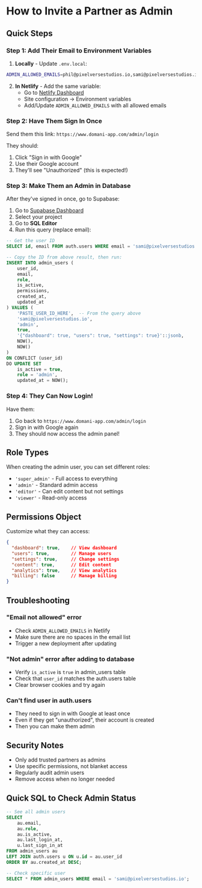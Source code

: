 # How to Invite a Partner as Admin

## Quick Steps

### Step 1: Add Their Email to Environment Variables

1. **Locally** - Update `.env.local`:
```bash
ADMIN_ALLOWED_EMAILS=phil@pixelversestudios.io,sami@pixelversestudios.io,new@email.com
```

2. **In Netlify** - Add the same variable:
   - Go to [Netlify Dashboard](https://app.netlify.com)
   - Site configuration → Environment variables
   - Add/Update `ADMIN_ALLOWED_EMAILS` with all allowed emails

### Step 2: Have Them Sign In Once

Send them this link: `https://www.domani-app.com/admin/login`

They should:
1. Click "Sign in with Google"
2. Use their Google account
3. They'll see "Unauthorized" (this is expected!)

### Step 3: Make Them an Admin in Database

After they've signed in once, go to Supabase:

1. Go to [Supabase Dashboard](https://supabase.com/dashboard)
2. Select your project
3. Go to **SQL Editor**
4. Run this query (replace email):

```sql
-- Get the user ID
SELECT id, email FROM auth.users WHERE email = 'sami@pixelversestudios.io';

-- Copy the ID from above result, then run:
INSERT INTO admin_users (
    user_id,
    email,
    role,
    is_active,
    permissions,
    created_at,
    updated_at
) VALUES (
    'PASTE_USER_ID_HERE',  -- From the query above
    'sami@pixelversestudios.io',
    'admin',
    true,
    '{"dashboard": true, "users": true, "settings": true}'::jsonb,
    NOW(),
    NOW()
)
ON CONFLICT (user_id)
DO UPDATE SET
    is_active = true,
    role = 'admin',
    updated_at = NOW();
```

### Step 4: They Can Now Login!

Have them:
1. Go back to `https://www.domani-app.com/admin/login`
2. Sign in with Google again
3. They should now access the admin panel!

## Role Types

When creating the admin user, you can set different roles:

- `'super_admin'` - Full access to everything
- `'admin'` - Standard admin access
- `'editor'` - Can edit content but not settings
- `'viewer'` - Read-only access

## Permissions Object

Customize what they can access:

```json
{
  "dashboard": true,    // View dashboard
  "users": true,        // Manage users
  "settings": true,     // Change settings
  "content": true,      // Edit content
  "analytics": true,    // View analytics
  "billing": false      // Manage billing
}
```

## Troubleshooting

### "Email not allowed" error
- Check `ADMIN_ALLOWED_EMAILS` in Netlify
- Make sure there are no spaces in the email list
- Trigger a new deployment after updating

### "Not admin" error after adding to database
- Verify `is_active` is `true` in admin_users table
- Check that `user_id` matches the auth.users table
- Clear browser cookies and try again

### Can't find user in auth.users
- They need to sign in with Google at least once
- Even if they get "unauthorized", their account is created
- Then you can make them admin

## Security Notes

- Only add trusted partners as admins
- Use specific permissions, not blanket access
- Regularly audit admin users
- Remove access when no longer needed

## Quick SQL to Check Admin Status

```sql
-- See all admin users
SELECT
    au.email,
    au.role,
    au.is_active,
    au.last_login_at,
    u.last_sign_in_at
FROM admin_users au
LEFT JOIN auth.users u ON u.id = au.user_id
ORDER BY au.created_at DESC;

-- Check specific user
SELECT * FROM admin_users WHERE email = 'sami@pixelversestudios.io';
```